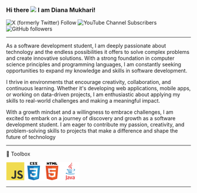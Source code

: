 ### Hi there <img src="https://media.giphy.com/media/PPEBblqDVQQle5WAis/giphy.gif?cid=790b76112azopxgnhllkh9z1sjci5f1qr7aet99kb0rav1p8&ep=v1_gifs_search&rid=giphy.gif&ct=g" width="30px"> I am Diana Mukhari!

<img alt="X (formerly Twitter) Follow" src="https://img.shields.io/twitter/follow/dianamukhari"> <img alt="YouTube Channel Subscribers" src="https://img.shields.io/youtube/channel/subscribers/dmukhari?style=social"> <img alt="GitHub followers" src="https://img.shields.io/github/followers/Dianamukhari">

---


 As a software development student, I am deeply passionate about technology and the endless possibilities it offers to solve complex problems and create innovative solutions. With a strong foundation in computer science principles and programming languages, I am constantly seeking opportunities to expand my knowledge and skills in software development.

I thrive in environments that encourage creativity, collaboration, and continuous learning. Whether it's developing web applications, mobile apps, or working on data-driven projects, I am enthusiastic about applying my skills to real-world challenges and making a meaningful impact.

 With a growth mindset and a willingness to embrace challenges, I am excited to embark on a journey of discovery and growth as a software development student. I am eager to contribute my passion, creativity, and problem-solving skills to projects that make a difference and shape the future of technology

---
🧰 Toolbox

<img src="https://github.com/devicons/devicon/blob/master/icons/javascript/javascript-original.svg" width="50" height="50"><img src="https://github.com/devicons/devicon/blob/master/icons/css3/css3-original-wordmark.svg" width="50" height="50"><img src="https://github.com/devicons/devicon/blob/master/icons/html5/html5-original-wordmark.svg" width="50" height="50"><img src="https://github.com/devicons/devicon/blob/master/icons/java/java-original-wordmark.svg" width="50" heidgt="50">

----


<!--
**DianaMukhari/DianaMukhari** is a ✨ _special_ ✨ repository because its `README.md` (this file) appears on your GitHub profile.

Here are some ideas to get you started:

- 🔭 I’m currently working on ...
- 🌱 I’m currently learning ...
- 👯 I’m looking to collaborate on ...
- 🤔 I’m looking for help with ...
- 💬 Ask me about ...
- 📫 How to reach me: ...
- 😄 Pronouns: ...
- ⚡ Fun fact: ...
-->
